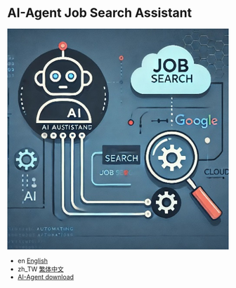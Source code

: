 # AI-Agent Job Search Assistant

![image](/image/AI_Agent.jpg)

- en [English](Readme/README_EN.md)
- zh_TW [繁体中文](Readme/README_zh_TW.md)
- [AI-Agent download](https://drive.google.com/file/d/1v5bZXPbXm5cK04bTQi2wMn1IGVlXVLhD/view?usp=drive_link)
